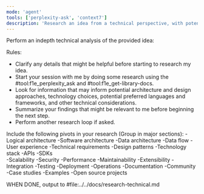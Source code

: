 ```yaml
---
mode: 'agent'
tools: ['perplexity-ask', 'context7']
description: 'Research an idea from a technical perspective, with potential architecture, design and technologies.'
---
```


Perform an indepth technical analysis of the provided idea:

Rules:
- Clarify any details that might be helpful before starting to research my idea.
- Start your session with me by doing some research using the #tool:f1e_perplexity_ask and #tool:f1e_get-library-docs. 
- Look for information that may inform potential architecture and design approaches, technology choices, potential preferred languages and frameworks, and other technical considerations.
- Summarize your findings that might be relevant to me before beginning the next step.
- Perform another research loop if asked.

Include the following pivots in your research (Group in major sections):
-Logical architecture
-Software architecture
-Data architecture
-Data flow
-User experience
-Technical requirements
-Design patterns
-Technology stack
-APIs
-SDKs  
-Scalability
-Security
-Performance
-Maintainability
-Extensibility
-Integration
-Testing
-Deployment
-Operations
-Documentation
-Community
-Case studies
-Examples
-Open source projects


WHEN DONE, output to #file:../../docs/research-technical.md